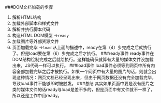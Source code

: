 ###DOM文档加载的步骤
1. 解析HTML结构
2. 加载外部脚本和样式文件
3. 解析并执行脚本代码
4. 构造HTML DOM模型    -><code>ready</code>
5. 加载图片等外部资源文件
6. 页面加载完毕		   -><code>load</code>
从上面的描述中，ready在第（4）步完成之后就执行了。但是load要在第（6）步完成之后才执行。
###ready事件
ready事件在DOM结构绘制完成之后就绘执行。这样能确保就算有大量的媒体文件没加载出来，JS代码一样可以执行。
###load事件
load事件必须等到网页中所有内容全部加载完毕之后才被执行。如果一个网页中有大量的图片的话，则就会出现这种情况：网页文档已经呈现出来，但由于网页数据还没有完全加载完毕，导致load事件不能够即时被触发。
###总结
其实如果页面中要是没有图片之类的媒体文件的话ready与load是差不多的，但是页面中有文件就不一样了，所以还是工作中用ready。